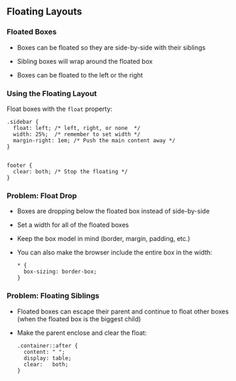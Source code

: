 ## Floating Layouts

### Floated Boxes

  * Boxes can be floated so they are side-by-side with their siblings

  * Sibling boxes will wrap around the floated box

  * Boxes can be floated to the left or the right

### Using the Floating Layout

Float boxes with the `float` property:

~~~ {.css}
.sidebar {
  float: left; /* left, right, or none  */
  width: 25%;  /* remember to set width */
  margin-right: 1em; /* Push the main content away */
}


footer {
  clear: both; /* Stop the floating */
}
~~~

### Problem: Float Drop

  * Boxes are dropping below the floated box instead of side-by-side

  * Set a width for all of the floated boxes

  * Keep the box model in mind (border, margin, padding, etc.)

  * You can also make the browser include the entire box in the width:

    ~~~ {.css}
    * {
      box-sizing: border-box;
    }
    ~~~

### Problem: Floating Siblings

  * Floated boxes can escape their parent and continue to float other
    boxes (when the floated box is the biggest child)

  * Make the parent enclose and clear the float:

    ~~~ {.css}
    .container::after {
      content: " ";
      display: table;
      clear:   both;
    }
    ~~~
